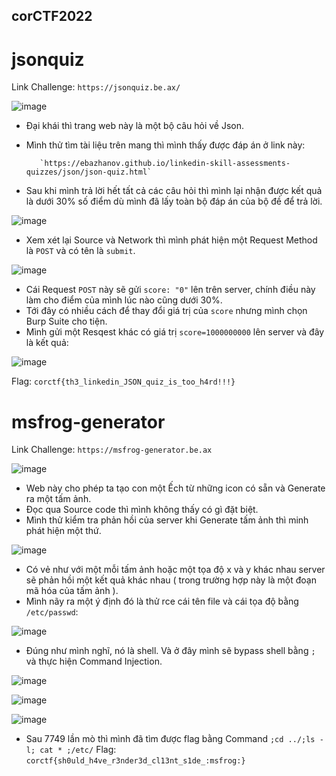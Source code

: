 ## corCTF2022
# jsonquiz
Link Challenge: ```https://jsonquiz.be.ax/```

![image](https://user-images.githubusercontent.com/89735990/184584979-7e4d764d-c4a3-4b93-818c-158ce02d3ef4.png)

- Đại khái thì trang web này là một bộ câu hỏi về Json.
- Mình thử tìm tài liệu trên mang thì mình thấy được đáp án ở link này: 

         `https://ebazhanov.github.io/linkedin-skill-assessments-quizzes/json/json-quiz.html`
- Sau khi mình trả lời hết tất cả các câu hỏi thì mình lại nhận được kết quả là dưới 30% số điểm dù mình đã lấy toàn bộ đáp án của bộ đề để trả lời.

![image](https://user-images.githubusercontent.com/89735990/184585681-c024f6a2-64d5-479b-8bc0-bb44d4831010.png)

- Xem xét lại Source và Network thì mình phát hiện một Request Method là `POST` và có tên là `submit`.

![image](https://user-images.githubusercontent.com/89735990/184586024-a70c9f62-3fef-46c6-8725-0bdbe5bbcc30.png)

- Cái Request `POST` này sẽ gửi `score: "0"` lên trên server, chính điều này làm cho điểm của mình lúc nào cũng dưới 30%.
- Tới đây có nhiều cách để thay đổi giá trị của `score` nhưng mình chọn Burp Suite cho tiện.
- Mình gửi một Resqest khác có giá trị `score=1000000000` lên server và đây là kết quả:

![image](https://user-images.githubusercontent.com/89735990/184586745-9526ee09-30c5-43b2-b63a-17027a69e51a.png)

Flag: `corctf{th3_linkedin_JSON_quiz_is_too_h4rd!!!}`

# msfrog-generator
Link Challenge: ```https://msfrog-generator.be.ax```

![image](https://user-images.githubusercontent.com/89735990/184587038-d4ff6c2e-f407-48c7-a04a-d16063007034.png)

- Web này cho phép ta tạo con một Ếch từ những icon có sẵn và Generate ra một tấm ảnh.
- Đọc qua Source code thì mình không thấy có gì đặt biệt.
- Mình thử kiểm tra phản hồi của server khi Generate tấm ảnh thì minh phát hiện một thứ.

![image](https://user-images.githubusercontent.com/89735990/184587658-0df34458-9ac1-4955-95f8-afadf1167b14.png)

- Có vẻ như với một mỗi tấm ảnh hoặc một tọa độ x và y khác nhau server sẽ phản hồi một kết quả khác nhau ( trong trường hợp này là một đoạn mã hóa của tấm ảnh ).
- Mình nãy ra một ý định đó là thử rce cái tên file và cái tọa độ bằng ``/etc/passwd``:

![image](https://user-images.githubusercontent.com/89735990/184589089-4a7472d6-6894-45f0-94d1-ba7683deaffc.png)

- Đúng như mình nghĩ, nó là shell. Và ở đây mình sẽ bypass shell bằng `;` và thực hiện Command Injection.

![image](https://user-images.githubusercontent.com/89735990/184589737-026a620c-026b-4b55-a9cb-779956b7283b.png)

![image](https://user-images.githubusercontent.com/89735990/184590207-1311f619-8121-4383-8af2-179fddf218c5.png)

![image](https://user-images.githubusercontent.com/89735990/184590364-4b798b47-105d-44c4-821a-3be69b29b52d.png)

- Sau 7749 lần mò thì mình đã tìm được flag bằng Command ``;cd ../;ls -l; cat * ;/etc/``
Flag: `corctf{sh0uld_h4ve_r3nder3d_cl13nt_s1de_:msfrog:}`


